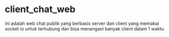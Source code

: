 # client_chat_web
ini adalah web chat publik yang berbasis server dan client yang memakai socket io untuk terhubung dan bisa menangani banyak client dalam 1 waktu
